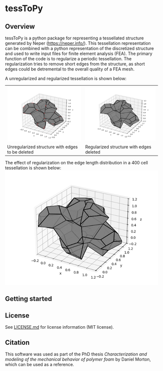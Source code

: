 # tessToPy
## Overview
tessToPy is a python package for representing a tessellated structure generated by Neper (https://neper.info/). This tessellation representation can be combined with a python representation of the discretized structure and used to write input files for finite element analysis (FEA). The primary function of the code is to regularize a periodic tessellation. The regularization tries to remove short edges from the structure, as short edges could be detremental to the overall quality of a FEA mesh. 

A unregularized and regularized tessellation is shown below:

|||
|-----|----|
|![](documentation/p_tessellation_nreg.png)|![](documentation/p_tessellation_reg.png)|
|Unregularized structure with edges to be deleted | Regularized structure with edges deleted|

The effect of regularization on the edge length distribution in a 400 cell tessellation is shown  below:
![](documentation/p_tessellation_reg.png)

## Getting started


## License
See [LICENSE.md](LICENSE.md) for license information (MIT license).

## Citation
This software was used as part of the PhD thesis *Characterization and modeling of the mechanical behavior of polymer foam* by Daniel Morton, which can be used as a reference.
